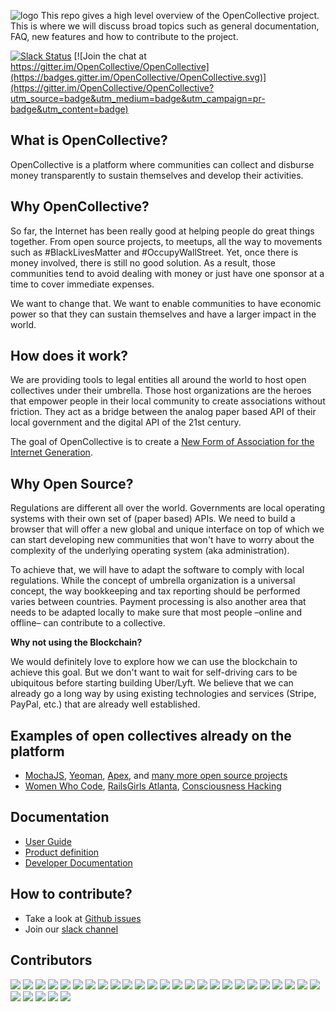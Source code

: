 ![logo](https://opencollective.com/public/images/opencollectivelogo.svg)
This repo gives a high level overview of the OpenCollective project. This is where we will discuss broad topics such as general documentation, FAQ, new features and how to contribute to the project.

[![Slack Status](https://slack.opencollective.com/badge.svg)](https://slack.opencollective.com)
[![Join the chat at https://gitter.im/OpenCollective/OpenCollective](https://badges.gitter.im/OpenCollective/OpenCollective.svg)](https://gitter.im/OpenCollective/OpenCollective?utm_source=badge&utm_medium=badge&utm_campaign=pr-badge&utm_content=badge)

## What is OpenCollective?

OpenCollective is a platform where communities can collect and disburse money transparently to sustain themselves and develop their activities.

## Why OpenCollective?

So far, the Internet has been really good at helping people do great things together. From open source projects, to meetups, all the way to movements such as #BlackLivesMatter and #OccupyWallStreet. Yet, once there is money involved, there is still no good solution. As a result, those communities tend to avoid dealing with money or just have one sponsor at a time to cover immediate expenses.

We want to change that. We want to enable communities to have economic power so that they can sustain themselves and have a larger impact in the world.

## How does it work?

We are providing tools to legal entities all around the world to host open collectives under their umbrella. Those host organizations are the heroes that empower people in their local community to create associations without friction. They act as a bridge between the analog paper based API of their local government and the digital API of the 21st century.

The goal of OpenCollective is to create a [New Form of Association for the Internet Generation](https://medium.com/open-collective/a-new-form-of-association-for-the-internet-generation-part-1-6d6c4f5dd27f#.fgb60dorq).

## Why Open Source?

Regulations are different all over the world. Governments are local operating systems with their own set of (paper based) APIs. We need to build a browser that will offer a new global and unique interface on top of which we can start developing new communities that won't have to worry about the complexity of the underlying operating system (aka administration).

To achieve that, we will have to adapt the software to comply with local regulations. While the concept of umbrella organization is a universal concept, the way bookkeeping and tax reporting should be performed varies between countries. Payment processing is also another area that needs to be adapted locally to make sure that most people –online and offline– can contribute to a collective.

**Why not using the Blockchain?**

We would definitely love to explore how we can use the blockchain to achieve this goal. But we don't want to wait for self-driving cars to be ubiquitous before starting building Uber/Lyft. We believe that we can already go a long way by using existing technologies and services (Stripe, PayPal, etc.) that are already well established.

## Examples of open collectives already on the platform

- [MochaJS](https://opencollective.com/MochaJS), [Yeoman](https://opencollective.com/yeoman), [Apex](https://opencollective.com/apex), and [many more open source projects](https://docs.google.com/spreadsheets/d/1o-_igyEpPdfYGBRbdQ3WvbFohXWhWiKY7rI5QwxhMK8/edit?ts=571a7863#gid=0)
- [Women Who Code](https://opencollective.com/wwcode), [RailsGirls Atlanta](https://opencollective.com/RailsGirlsAtl), [Consciousness Hacking](https://opencollective.com/ConsciousnessHackingSF)

## Documentation

- [User Guide](https://github.com/OpenCollective/OpenCollective/wiki/User-Guide)
- [Product definition](https://github.com/OpenCollective/OpenCollective/wiki/Product)
- [Developer Documentation](https://github.com/OpenCollective/OpenCollective/wiki/Developer-Documentation)

## How to contribute?
- Take a look at [Github issues](https://github.com/OpenCollective/opencollective/issues)
- Join our [slack channel](http://slack.opencollective.com)


## Contributors

<a href="https://opencollective.com/foundation/contributors/0/website"><img src="https://opencollective.com/foundation/contributors/0/avatar"></a>
<a href="https://opencollective.com/foundation/contributors/1/website"><img src="https://opencollective.com/foundation/contributors/1/avatar"></a>
<a href="https://opencollective.com/foundation/contributors/2/website"><img src="https://opencollective.com/foundation/contributors/2/avatar"></a>
<a href="https://opencollective.com/foundation/contributors/3/website"><img src="https://opencollective.com/foundation/contributors/3/avatar"></a>
<a href="https://opencollective.com/foundation/contributors/4/website"><img src="https://opencollective.com/foundation/contributors/4/avatar"></a>
<a href="https://opencollective.com/foundation/contributors/5/website"><img src="https://opencollective.com/foundation/contributors/5/avatar"></a>
<a href="https://opencollective.com/foundation/contributors/6/website"><img src="https://opencollective.com/foundation/contributors/6/avatar"></a>
<a href="https://opencollective.com/foundation/contributors/7/website"><img src="https://opencollective.com/foundation/contributors/7/avatar"></a>
<a href="https://opencollective.com/foundation/contributors/8/website"><img src="https://opencollective.com/foundation/contributors/8/avatar"></a>
<a href="https://opencollective.com/foundation/contributors/9/website"><img src="https://opencollective.com/foundation/contributors/9/avatar"></a>
<a href="https://opencollective.com/foundation/contributors/10/website"><img src="https://opencollective.com/foundation/contributors/10/avatar"></a>
<a href="https://opencollective.com/foundation/contributors/11/website"><img src="https://opencollective.com/foundation/contributors/11/avatar"></a>
<a href="https://opencollective.com/foundation/contributors/12/website"><img src="https://opencollective.com/foundation/contributors/12/avatar"></a>
<a href="https://opencollective.com/foundation/contributors/13/website"><img src="https://opencollective.com/foundation/contributors/13/avatar"></a>
<a href="https://opencollective.com/foundation/contributors/14/website"><img src="https://opencollective.com/foundation/contributors/14/avatar"></a>
<a href="https://opencollective.com/foundation/contributors/15/website"><img src="https://opencollective.com/foundation/contributors/15/avatar"></a>
<a href="https://opencollective.com/foundation/contributors/16/website"><img src="https://opencollective.com/foundation/contributors/16/avatar"></a>
<a href="https://opencollective.com/foundation/contributors/17/website"><img src="https://opencollective.com/foundation/contributors/17/avatar"></a>
<a href="https://opencollective.com/foundation/contributors/18/website"><img src="https://opencollective.com/foundation/contributors/18/avatar"></a>
<a href="https://opencollective.com/foundation/contributors/19/website"><img src="https://opencollective.com/foundation/contributors/19/avatar"></a>
<a href="https://opencollective.com/foundation/contributors/20/website"><img src="https://opencollective.com/foundation/contributors/20/avatar"></a>
<a href="https://opencollective.com/foundation/contributors/21/website"><img src="https://opencollective.com/foundation/contributors/21/avatar"></a>
<a href="https://opencollective.com/foundation/contributors/22/website"><img src="https://opencollective.com/foundation/contributors/22/avatar"></a>
<a href="https://opencollective.com/foundation/contributors/23/website"><img src="https://opencollective.com/foundation/contributors/23/avatar"></a>
<a href="https://opencollective.com/foundation/contributors/24/website"><img src="https://opencollective.com/foundation/contributors/24/avatar"></a>
<a href="https://opencollective.com/foundation/contributors/25/website"><img src="https://opencollective.com/foundation/contributors/25/avatar"></a>
<a href="https://opencollective.com/foundation/contributors/26/website"><img src="https://opencollective.com/foundation/contributors/26/avatar"></a>
<a href="https://opencollective.com/foundation/contributors/27/website"><img src="https://opencollective.com/foundation/contributors/27/avatar"></a>
<a href="https://opencollective.com/foundation/contributors/28/website"><img src="https://opencollective.com/foundation/contributors/28/avatar"></a>
<a href="https://opencollective.com/foundation/contributors/29/website"><img src="https://opencollective.com/foundation/contributors/29/avatar"></a>
